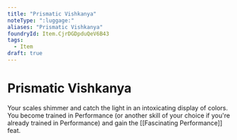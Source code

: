 ```yaml
---
title: "Prismatic Vishkanya"
noteType: ":luggage:"
aliases: "Prismatic Vishkanya"
foundryId: Item.CjrDGDpduQeV6B43
tags:
  - Item
draft: true
---
```


# Prismatic Vishkanya

Your scales shimmer and catch the light in an intoxicating display of colors. You become trained in Performance (or another skill of your choice if you're already trained in Performance) and gain the [[Fascinating Performance]] feat.
